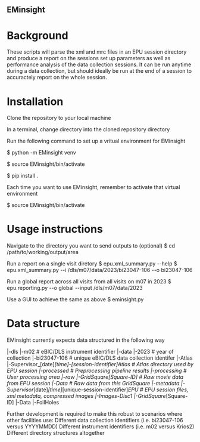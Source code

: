 ## EMinsight

# Background

These scripts will parse the xml and mrc files in an EPU session directory and produce a report on the sessions set up parameters as well as performance analysis of the data collection sessions. It can be run anytime during a data collection, but should ideally be run at the end of a session to accuractely report on the whole session.

# Installation

Clone the repository to your local machine

In a terminal, change directory into the cloned repository directory

Run the following command to set up a vritual environment for EMinsight

$ python -m EMinsight venv

$ source EMinsight/bin/activate

$ pip install .

Each time you want to use EMinsight, remember to activate that virtual environment

$ source EMinsight/bin/activate

# Usage instructions

Navigate to the directory you want to send outputs to (optional)
$ cd /path/to/working/output/area

Run a report on a single visit diretory
$ epu.xml_summary.py --help
$ epu.xml_summary.py --i /dls/m07/data/2023/bi23047-106 --o bi23047-106

Run a global report across all visits from all visits on m07 in 2023
$ epu.reporting.py --o global --input /dls/m07/data/2023

Use a GUI to achieve the same as above
$ eminsight.py

# Data structure

EMinsight currently expects data structured in the following way

|-dls
  |-m02 # eBIC/DLS instrument identifier
    |-data
      |-2023 # year of collection
        |-bi23047-106 # unique eBIC/DLS data collection identifer
          |-Atlas
            |-Supervisor_[date]_[time]-[session-identifier]_Atlas # Atlas directory used by EPU session
          |-processed # Preprocessing pipeline results
          |-processing # User processing area
          |-raw
            |-GridSquare_[Square-ID] # Raw movie data from EPU session
              |-Data # Raw data from this GridSquare
            |-metadata
              |-Supervisor_[date]_[time]_[unique-session-identifier]_EPU # EPU session files, xml metadata, compressed images
                |-Images-Disc1
                  |-GridSquare_[Square-ID]
                    |-Data
                    |-FoilHoles

Further development is required to make this robust to scenarios where other facilities use:
    Different data collection identifiers (i.e. bi23047-106 versus YYYYMMDD)
    Different instrument identifiers (i.e. m02 versus Krios2)
    Different directory structures altogether

    